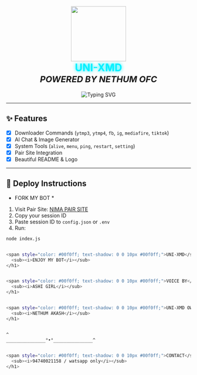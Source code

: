 <h1 align="center">
  <img src="https://files.catbox.moe/jsbi4r.png" width="150"/><br>
  <span style="color: #00f0ff; text-shadow: 0 0 10px #00f0ff;">UNI-XMD</span><br>
  <sub><i>POWERED BY NETHUM OFC</i></sub>
</h1>

<p align="center">
  <img src="https://readme-typing-svg.herokuapp.com?font=Fira+Code&size=25&pause=1000&color=00FF00&center=true&vCenter=true&width=435&lines=Welcome+to+UNI-XMD;Powerful+Whatsapp+Bot+Base;By+NETHUM+OFC" alt="Typing SVG" />
</p>

---

## ✨ Features

- [x] Downloader Commands (`ytmp3`, `ytmp4`, `fb`, `ig`, `mediafire`, `tiktok`)
- [x] AI Chat & Image Generator
- [x] System Tools (`alive`, `menu`, `ping`, `restart`, `setting`)
- [x] Pair Site Integration
- [x] Beautiful README & Logo

---

## 🚀 Deploy Instructions
* FORK MY BOT *
1. Visit Pair Site: [NIMA PAIR SITE](https://nima-web-pair-2-3.onrender.com)
2. Copy your session ID
3. Paste session ID to `config.json` or `.env`
4. Run:
```bash
node index.js


<span style="color: #00f0ff; text-shadow: 0 0 10px #00f0ff;">UNI-XMD</span><br>
  <sub><i>ENJOY MY BOT</i></sub>
</h1>


<span style="color: #00f0ff; text-shadow: 0 0 10px #00f0ff;">VOICE BY</span><br>
  <sub><i>ASHI GIRL</i></sub>
</h1>


<span style="color: #00f0ff; text-shadow: 0 0 10px #00f0ff;">UNI-XMD OWNER</span><br>
  <sub><i>NETHUM AKASH</i></sub>
</h1>


^
_______________°•°_______________^


<span style="color: #00f0ff; text-shadow: 0 0 10px #00f0ff;">CONTACT</span><br>
  <sub><i>94740021158 / watsapp only</i></sub>
</h1>
